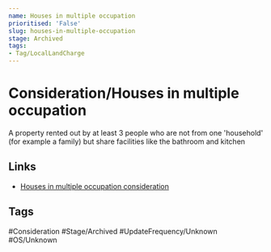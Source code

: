 ```yaml
---
name: Houses in multiple occupation
prioritised: 'False'
slug: houses-in-multiple-occupation
stage: Archived
tags:
- Tag/LocalLandCharge
---
```


# Consideration/Houses in multiple occupation

A property rented out by at least 3 people who are not from one 'household' (for example a family) but share facilities like the bathroom and kitchen

## Links

* [Houses in multiple occupation consideration](https://design.planning.data.gov.uk/planning-consideration/houses-in-multiple-occupation)

## Tags

#Consideration #Stage/Archived #UpdateFrequency/Unknown #OS/Unknown